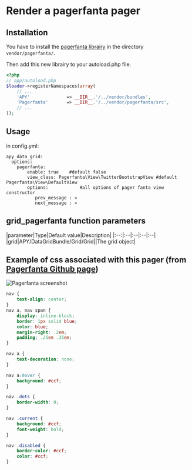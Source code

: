 Render a pagerfanta pager
=========================

## Installation

You have to install the [pagerfanta librairy](https://github.com/whiteoctober/Pagerfanta) in the directory `vendor/pagerfanta/`.

Then add this new librairy to your autoload.php file.

```php
<?php
// app/autoload.php
$loader->registerNamespaces(array(
    // ...
    'APY'              => __DIR__.'/../vendor/bundles',
    'Pagerfanta'       => __DIR__.'/../vendor/pagerfanta/src',
    // ...
));
``` 

## Usage

in config.yml:


```
apy_data_grid:
  options:
    pagerfanta:
        enable: true    #default false
        view_class: Pagerfanta\View\TwitterBootstrapView #default    Pagerfanta\View\DefaultView
        options:            #all options of pager fanta view constructor
           prev_message : «
           next_message : »

```

## grid_pagerfanta function parameters

|parameter|Type|Default value|Description|
|:--:|:--|:--|:--|:--|
|grid|APY/DataGridBundle/Grid/Grid||The grid object|

## Example of css associated with this pager (from [Pagerfanta Github page](https://github.com/whiteoctober/Pagerfanta))

![Pagerfanta screenshot](../images/pagerfanta.png?raw=true)

```css
nav {
    text-align: center;
}
nav a, nav span {
    display: inline-block;
    border: 1px solid blue;
    color: blue;
    margin-right: .2em;
    padding: .25em .35em;
}

nav a {
    text-decoration: none;
}

nav a:hover {
    background: #ccf;
}

nav .dots {
    border-width: 0;
}

nav .current {
    background: #ccf;
    font-weight: bold;
}

nav .disabled {
    border-color: #ccf;
    color: #ccf;
}
```
